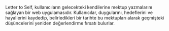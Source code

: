 Letter to Self, kullanıcıların gelecekteki kendilerine mektup yazmalarını sağlayan bir web uygulamasıdır. Kullanıcılar, duygularını, hedeflerini ve hayallerini kaydedip, belirledikleri bir tarihte bu mektupları alarak geçmişteki düşüncelerini yeniden değerlendirme fırsatı bulurlar.
